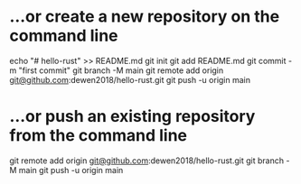 # …or create a new repository on the command line
echo "# hello-rust" >> README.md
git init
git add README.md
git commit -m "first commit"
git branch -M main
git remote add origin git@github.com:dewen2018/hello-rust.git
git push -u origin main

# …or push an existing repository from the command line
git remote add origin git@github.com:dewen2018/hello-rust.git
git branch -M main
git push -u origin main